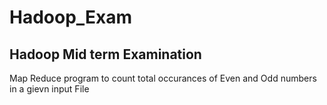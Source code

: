 # Hadoop_Exam
## Hadoop Mid term Examination

Map Reduce program to count total occurances of Even and Odd numbers in a gievn input File
